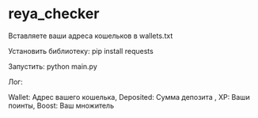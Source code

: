 # reya_checker
Вставляете ваши адреса кошельков в wallets.txt

Установить библиотеку:
pip install requests

Запустить:
python main.py

Лог:

Wallet: Адрес вашего кошелька, Deposited: Сумма депозита , XP: Ваши поинты, Boost: Ваш множитель
